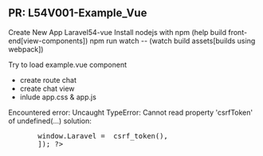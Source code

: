 <h2>PR: L54V001-Example_Vue</h2>
Create New App Laravel54-vue
Install nodejs with npm (help build front-end[view-components])
npm run watch -- (watch build assets[builds using webpack])

Try to load example.vue component
- create route chat
- create chat view
- inlude app.css & app.js

Encountered error: 
Uncaught TypeError: Cannot read property 'csrfToken' of undefined(…)
solution:
<pre>
       window.Laravel = <?php echo json_encode([
           'csrfToken' => csrf_token(),
       ]); ?>
<pre>
